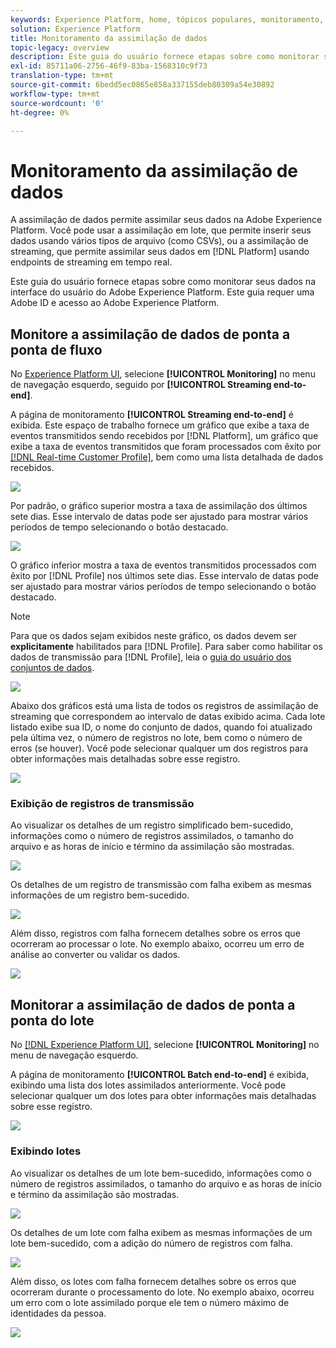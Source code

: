 ```yaml
---
keywords: Experience Platform, home, tópicos populares, monitoramento, monitoramento, fluxos de dados, ingestão de monitor, assimilação de dados, ingestão de dados, exibir registros, exibir lotes;
solution: Experience Platform
title: Monitoramento da assimilação de dados
topic-legacy: overview
description: Este guia do usuário fornece etapas sobre como monitorar seus dados na interface do usuário do Adobe Experience Platform. Este guia requer uma Adobe ID e acesso ao Adobe Experience Platform.
exl-id: 85711a06-2756-46f9-83ba-1568310c9f73
translation-type: tm+mt
source-git-commit: 6bedd5ec0865e858a337155deb80309a54e30892
workflow-type: tm+mt
source-wordcount: '0'
ht-degree: 0%

---
```


# Monitoramento da assimilação de dados

A assimilação de dados permite assimilar seus dados na Adobe Experience Platform. Você pode usar a assimilação em lote, que permite inserir seus dados usando vários tipos de arquivo (como CSVs), ou a assimilação de streaming, que permite assimilar seus dados em [!DNL Platform] usando endpoints de streaming em tempo real.

Este guia do usuário fornece etapas sobre como monitorar seus dados na interface do usuário do Adobe Experience Platform. Este guia requer uma Adobe ID e acesso ao Adobe Experience Platform.

## Monitore a assimilação de dados de ponta a ponta de fluxo

No [Experience Platform UI](https://platform.adobe.com), selecione **[!UICONTROL Monitoring]** no menu de navegação esquerdo, seguido por **[!UICONTROL Streaming end-to-end]**.

A página de monitoramento **[!UICONTROL Streaming end-to-end]** é exibida. Este espaço de trabalho fornece um gráfico que exibe a taxa de eventos transmitidos sendo recebidos por [!DNL Platform], um gráfico que exibe a taxa de eventos transmitidos que foram processados com êxito por [[!DNL Real-time Customer Profile]](../../profile/home.md), bem como uma lista detalhada de dados recebidos.

![](../images/quality/monitor-data-flows/list-streams.png)

Por padrão, o gráfico superior mostra a taxa de assimilação dos últimos sete dias. Esse intervalo de datas pode ser ajustado para mostrar vários períodos de tempo selecionando o botão destacado.

![](../images/quality/monitor-data-flows/events-received.png)

O gráfico inferior mostra a taxa de eventos transmitidos processados com êxito por [!DNL Profile] nos últimos sete dias. Esse intervalo de datas pode ser ajustado para mostrar vários períodos de tempo selecionando o botão destacado.

>[!NOTE]
>
>Para que os dados sejam exibidos neste gráfico, os dados devem ser **explicitamente** habilitados para [!DNL Profile]. Para saber como habilitar os dados de transmissão para [!DNL Profile], leia o [guia do usuário dos conjuntos de dados](../../catalog/datasets/user-guide.md#enable-a-dataset-for-real-time-customer-profile).

![](../images/quality/monitor-data-flows/ingested-by-profile.png)

Abaixo dos gráficos está uma lista de todos os registros de assimilação de streaming que correspondem ao intervalo de datas exibido acima. Cada lote listado exibe sua ID, o nome do conjunto de dados, quando foi atualizado pela última vez, o número de registros no lote, bem como o número de erros (se houver). Você pode selecionar qualquer um dos registros para obter informações mais detalhadas sobre esse registro.

![](../images/quality/monitor-data-flows/streams.png)

### Exibição de registros de transmissão

Ao visualizar os detalhes de um registro simplificado bem-sucedido, informações como o número de registros assimilados, o tamanho do arquivo e as horas de início e término da assimilação são mostradas.

![](../images/quality/monitor-data-flows/successful-streaming.png)

Os detalhes de um registro de transmissão com falha exibem as mesmas informações de um registro bem-sucedido.

![](../images/quality/monitor-data-flows/failed-batch.png)

Além disso, registros com falha fornecem detalhes sobre os erros que ocorreram ao processar o lote. No exemplo abaixo, ocorreu um erro de análise ao converter ou validar os dados.

![](../images/quality/monitor-data-flows/failed-batch-error.png)

## Monitorar a assimilação de dados de ponta a ponta do lote

No [[!DNL Experience Platform UI]](https://platform.adobe.com), selecione **[!UICONTROL Monitoring]** no menu de navegação esquerdo.

A página de monitoramento **[!UICONTROL Batch end-to-end]** é exibida, exibindo uma lista dos lotes assimilados anteriormente. Você pode selecionar qualquer um dos lotes para obter informações mais detalhadas sobre esse registro.

![](../images/quality/monitor-data-flows/batch-monitoring.png)

### Exibindo lotes

Ao visualizar os detalhes de um lote bem-sucedido, informações como o número de registros assimilados, o tamanho do arquivo e as horas de início e término da assimilação são mostradas.

![](../images/quality/monitor-data-flows/successful-batch.png)

Os detalhes de um lote com falha exibem as mesmas informações de um lote bem-sucedido, com a adição do número de registros com falha.

![](../images/quality/monitor-data-flows/failed-batch.png)

Além disso, os lotes com falha fornecem detalhes sobre os erros que ocorreram durante o processamento do lote. No exemplo abaixo, ocorreu um erro com o lote assimilado porque ele tem o número máximo de identidades da pessoa.

![](../images/quality/monitor-data-flows/failed-streaming-error.png)
